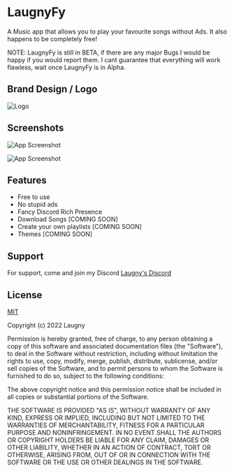 
# LaugnyFy

A Music app that allows you to play your favourite songs without Ads. It also happens to be completely free!

NOTE: 
LaugnyFy is still in BETA, if there are any major Bugs I would be happy if you would report them. I cant guarantee that everything will work flawless, wait once LaugnyFy is in Alpha.
## Brand Design / Logo

![Logo](https://cdn.discordapp.com/attachments/879007204848566343/971784317195911178/LaugnyFy.png?size=64)



## Screenshots

![App Screenshot](https://cdn.discordapp.com/attachments/879007204848566343/971787579680772106/LaugnyFy_1.png?size=4096)

![App Screenshot](https://cdn.discordapp.com/attachments/879007204848566343/971787579886301204/LaugnyFy_2.png?size=4096)


## Features

- Free to use
- No stupid ads
- Fancy Discord Rich Presence
- Download Songs [COMING SOON]
- Create your own playlists [COMING SOON]
- Themes [COMING SOON]


## Support

For support, come and join my Discord [Laugny's Discord](https://discord.io/Laugny)


## License

[MIT](https://github.com/Laugny/LaugnyFy/blob/main/LICENSE)

Copyright (c) 2022 Laugny

Permission is hereby granted, free of charge, to any person obtaining a copy
of this software and associated documentation files (the "Software"), to deal
in the Software without restriction, including without limitation the rights
to use, copy, modify, merge, publish, distribute, sublicense, and/or sell
copies of the Software, and to permit persons to whom the Software is
furnished to do so, subject to the following conditions:

The above copyright notice and this permission notice shall be included in all
copies or substantial portions of the Software.

THE SOFTWARE IS PROVIDED "AS IS", WITHOUT WARRANTY OF ANY KIND, EXPRESS OR
IMPLIED, INCLUDING BUT NOT LIMITED TO THE WARRANTIES OF MERCHANTABILITY,
FITNESS FOR A PARTICULAR PURPOSE AND NONINFRINGEMENT. IN NO EVENT SHALL THE
AUTHORS OR COPYRIGHT HOLDERS BE LIABLE FOR ANY CLAIM, DAMAGES OR OTHER
LIABILITY, WHETHER IN AN ACTION OF CONTRACT, TORT OR OTHERWISE, ARISING FROM,
OUT OF OR IN CONNECTION WITH THE SOFTWARE OR THE USE OR OTHER DEALINGS IN THE
SOFTWARE.


